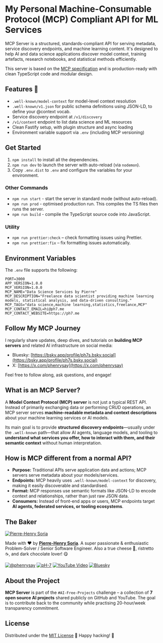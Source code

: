 # My Personal Machine-Consumable Protocol (MCP) Compliant API for ML Services

MCP Server is a structured, standards-compliant API for serving metadata, service discovery endpoints, and machine learning content. It's designed to help AI and data science applications discover model context, training artefacts, research notebooks, and statistical methods efficiently.

This server is based on the [MCP specification](https://www.modelcontext.org/spec) and is production-ready with clean TypeScript code and modular design.


## Features 🚀

- `.well-known/model-context` for model-level context resolution
- `.well-known/v1.json` for public schema definitions using JSON-LD, to define your @context vocab.
- Service discovery endpoint at `/v1/discovery`
- `/v1/content` endpoint to list data science and ML resources
- Clean Fastify setup, with plugin structure and async loading
- Environment variable support via `.env` (including MCP versioning)


## Get Started

1. `npm install` to install all the dependencies.
2. `npm run dev` to launch the server with auto-reload (via `nodemon`).
3. Copy `.env.dist` to `.env` and configure the variables for your environment.


### Other Commands

- `npm run start` - start the server in standard mode (without auto-reload).
- `npm run prod` - optimised production run. This compiles the TS files then runs the server.
- `npm run build` - compile the TypeScript source code into JavaScript.


### Utility

- `npm run prettier:check` – check formatting issues using Prettier.
- `npm run prettier:fix` – fix formatting issues automatically.


## Environment Variables

The `.env` file supports the following:

```env
PORT=3000
APP_VERSION=1.0.0
MCP_VERSION=1.0.0
MCP_NAME="Data Science Services by Pierre"
MCP_DESCRIPTION="Freelance data scientist providing machine learning models, statistical analysis, and data-driven consulting."
MCP_TAGS="data science,machine learning,statistics,freelance,MCP"
MCP_CONTACT_EMAIL=hi@ph7.me
MCP_CONTACT_WEBSITE=https://ph7.me
```


## Follow My MCP Journey

I regularly share updates, deep dives, and tutorials on **building MCP servers** and related AI infrastructure on social media:

- Bluesky: [https://bsky.app/profile/ph7s.bsky.social](https://bsky.app/profile/ph7s.bsky.social)  
- X: [https://x.com/phenrysay](https://x.com/phenrysay)

Feel free to follow along, ask questions, and engage!


## What is an MCP Server?

A **Model Context Protocol (MCP) server** is not just a typical REST API. Instead of primarily exchanging data or performing CRUD operations, an MCP server serves **machine-readable metadata and context descriptions** about your machine learning services or AI models.

Its main goal is to provide **structured discovery endpoints**—usually under the `.well-known` path—that allow AI agents, language models, and tooling to **understand what services you offer, how to interact with them, and their semantic context** without human interpretation.


## How is MCP different from a normal API?

- **Purpose:** Traditional APIs serve application data and actions; MCP servers serve metadata about your models/services.
- **Endpoints:** MCP heavily uses `.well-known/model-context` for discovery, making it easily discoverable and standardised.
- **Format:** MCP responses use semantic formats like JSON-LD to encode context and relationships, rather than just raw JSON data.
- **Consumers:** Instead of front-end apps or users, MCP endpoints target **AI agents, federated services, or tooling ecosystems**.


## The Baker

[![Pierre-Henry Soria](https://avatars0.githubusercontent.com/u/1325411?s=200)](https://ph7.me "Pierre-Henry Soria, Software Developer")

Made with ❤️ by **[Pierre-Henry Soria](https://pierrehenry.be)**. A super passionate & enthusiastic Problem-Solver / Senior Software Engineer. Also a true cheese 🧀, ristretto ☕️, and dark chocolate lover! 😋

[![@phenrysay](https://img.shields.io/badge/x-000000?style=for-the-badge&logo=x)](https://x.com/phenrysay "Follow Me on X")  [![pH-7](https://img.shields.io/badge/GitHub-100000?style=for-the-badge&logo=github&logoColor=white)](https://github.com/pH-7 "My GitHub")  [![YouTube Video](https://img.shields.io/badge/YouTube-FF0000?style=for-the-badge&logo=youtube&logoColor=white)](https://youtube.com/@pH7Programming "YouTube SucceedAI Video")  [![Bluesky](https://img.shields.io/badge/bluesky-1e90ff?style=for-the-badge&logo=data:image/svg+xml;base64,PHN2ZyBmaWxsPSIjMDAwMDAwIiBoZWlnaHQ9IjI0cHgiIHZpZXdCb3g9IjAgMCAzMiAzMiIgd2lkdGg9IjI0cHgiIHhtbG5zPSJodHRwOi8vd3d3LnczLm9yZy8yMDAwL3N2ZyI+PHBhdGggZD0iTTMwIDZsLTIuOTk5LTEuNjY2TDMyIDMuMzQgMjMuMTg5IDAgMTYuMDA2IDUuMzQgOC44MTMgMCAwIDMuMzQgNC45OTkgNC4zMzQgMCA2bDUuMDAxIDQuODAzTDQgMjAuODFWMjRsNS4wMDEtMS42NjZMMTYgMjhMMjIuOTk5IDIyLjM0IDMyIDI0di0zLjE4OUwyNy4wMDIgMTIgMzAgNiIgLz48L3N2Zz4=)](https://bsky.app/profile/ph7s.bsky.social "Bluesky Profile")


## About the Project

**MCP Server** is part of the `#AI-Free-Projects` challenge – a collection of **7 open source AI projects** shared publicly on GitHub and YouTube. The goal is to contribute back to the community while practising 20-hour/week transparency commitment.


## License

Distributed under the [MIT License](LICENSE.md) 🎉 Happy hacking! 🤠
